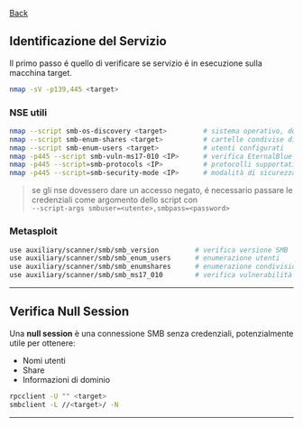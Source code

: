 <a href="https://github.com/Gigidotexe/Penetration_Test_notes/blob/main/README.md"> Back </a>
## Identificazione del Servizio
Il primo passo é quello di verificare se servizio é in esecuzione sulla macchina target.

```bash
nmap -sV -p139,445 <target>
```
### NSE utili
```bash
nmap --script smb-os-discovery <target>         # sistema operativo, dominio, NetBIOS
nmap --script smb-enum-shares <target>          # cartelle condivise disponibili
nmap --script smb-enum-users <target>           # utenti configurati
nmap -p445 --script smb-vuln-ms17-010 <IP>      # verifica EternalBlue
nmap -p445 --script=smb-protocols <IP>          # protocolli supportati (NTLM, LM, SMB1/2/3)
nmap -p445 --script=smb-security-mode <IP>      # modalità di sicurezza attiva (autenticazione, accessi anonimi, ecc.)
```
> se gli nse dovessero dare un accesso negato, é necessario passare le credenziali come argomento dello script con <br>`--script-args smbuser=<utente>,smbpass=<password>`
### Metasploit
```bash
use auxiliary/scanner/smb/smb_version         # verifica versione SMB
use auxiliary/scanner/smb/smb_enum_users      # enumerazione utenti
use auxiliary/scanner/smb/smb_enumshares      # enumerazione condivisioni
use auxiliary/scanner/smb/smb_ms17_010        # verifica vulnerabilità EternalBlue
```

---

## Verifica Null Session

Una **null session** è una connessione SMB senza credenziali, potenzialmente utile per ottenere:
- Nomi utenti
- Share
- Informazioni di dominio
```bash
rpcclient -U "" <target>
smbclient -L //<target>/ -N
```

---
